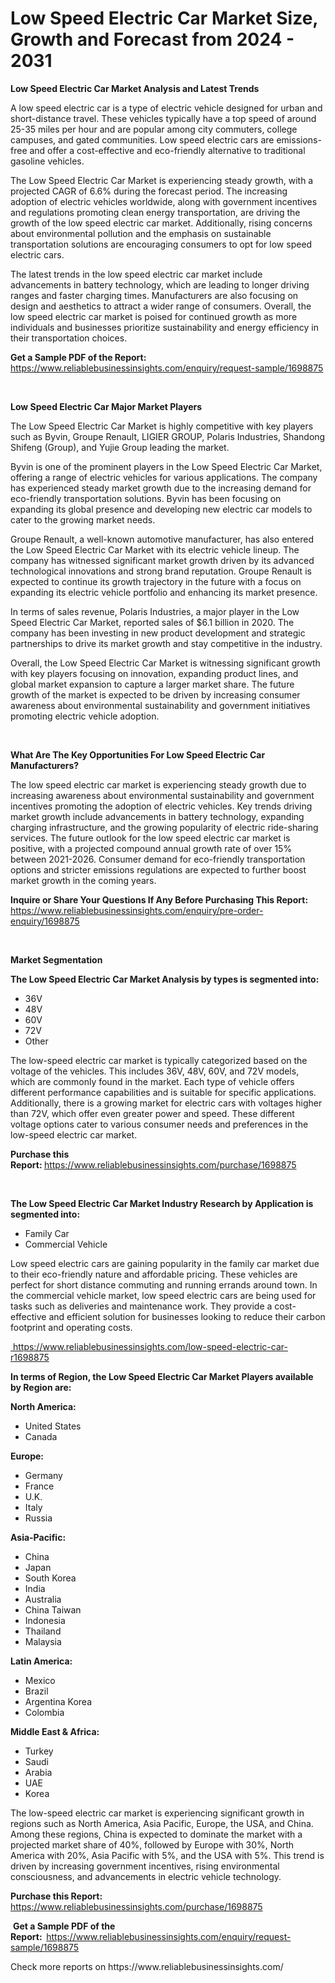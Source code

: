 <p><h1>Low Speed Electric Car Market Size, Growth and Forecast from 2024 - 2031</h1></p><p><strong>Low Speed Electric Car Market Analysis and Latest Trends</strong></p>
<p><p>A low speed electric car is a type of electric vehicle designed for urban and short-distance travel. These vehicles typically have a top speed of around 25-35 miles per hour and are popular among city commuters, college campuses, and gated communities. Low speed electric cars are emissions-free and offer a cost-effective and eco-friendly alternative to traditional gasoline vehicles.</p><p>The Low Speed Electric Car Market is experiencing steady growth, with a projected CAGR of 6.6% during the forecast period. The increasing adoption of electric vehicles worldwide, along with government incentives and regulations promoting clean energy transportation, are driving the growth of the low speed electric car market. Additionally, rising concerns about environmental pollution and the emphasis on sustainable transportation solutions are encouraging consumers to opt for low speed electric cars.</p><p>The latest trends in the low speed electric car market include advancements in battery technology, which are leading to longer driving ranges and faster charging times. Manufacturers are also focusing on design and aesthetics to attract a wider range of consumers. Overall, the low speed electric car market is poised for continued growth as more individuals and businesses prioritize sustainability and energy efficiency in their transportation choices.</p></p>
<p><strong>Get a Sample PDF of the Report:&nbsp;</strong> <a href="https://www.reliablebusinessinsights.com/enquiry/request-sample/1698875">https://www.reliablebusinessinsights.com/enquiry/request-sample/1698875</a></p>
<p>&nbsp;</p>
<p><strong>Low Speed Electric Car Major Market Players</strong></p>
<p><p>The Low Speed Electric Car Market is highly competitive with key players such as Byvin, Groupe Renault, LIGIER GROUP, Polaris Industries, Shandong Shifeng (Group), and Yujie Group leading the market. </p><p>Byvin is one of the prominent players in the Low Speed Electric Car Market, offering a range of electric vehicles for various applications. The company has experienced steady market growth due to the increasing demand for eco-friendly transportation solutions. Byvin has been focusing on expanding its global presence and developing new electric car models to cater to the growing market needs. </p><p>Groupe Renault, a well-known automotive manufacturer, has also entered the Low Speed Electric Car Market with its electric vehicle lineup. The company has witnessed significant market growth driven by its advanced technological innovations and strong brand reputation. Groupe Renault is expected to continue its growth trajectory in the future with a focus on expanding its electric vehicle portfolio and enhancing its market presence.</p><p>In terms of sales revenue, Polaris Industries, a major player in the Low Speed Electric Car Market, reported sales of $6.1 billion in 2020. The company has been investing in new product development and strategic partnerships to drive its market growth and stay competitive in the industry.</p><p>Overall, the Low Speed Electric Car Market is witnessing significant growth with key players focusing on innovation, expanding product lines, and global market expansion to capture a larger market share. The future growth of the market is expected to be driven by increasing consumer awareness about environmental sustainability and government initiatives promoting electric vehicle adoption.</p></p>
<p>&nbsp;</p>
<p><strong>What Are The Key Opportunities For Low Speed Electric Car Manufacturers?</strong></p>
<p><p>The low speed electric car market is experiencing steady growth due to increasing awareness about environmental sustainability and government incentives promoting the adoption of electric vehicles. Key trends driving market growth include advancements in battery technology, expanding charging infrastructure, and the growing popularity of electric ride-sharing services. The future outlook for the low speed electric car market is positive, with a projected compound annual growth rate of over 15% between 2021-2026. Consumer demand for eco-friendly transportation options and stricter emissions regulations are expected to further boost market growth in the coming years.</p></p>
<p><strong>Inquire or Share Your Questions If Any Before Purchasing This Report:</strong> <a href="https://www.reliablebusinessinsights.com/enquiry/pre-order-enquiry/1698875">https://www.reliablebusinessinsights.com/enquiry/pre-order-enquiry/1698875</a></p>
<p>&nbsp;</p>
<p><strong>Market Segmentation</strong></p>
<p><strong>The Low Speed Electric Car Market Analysis by types is segmented into:</strong></p>
<p><ul><li>36V</li><li>48V</li><li>60V</li><li>72V</li><li>Other</li></ul></p>
<p><p>The low-speed electric car market is typically categorized based on the voltage of the vehicles. This includes 36V, 48V, 60V, and 72V models, which are commonly found in the market. Each type of vehicle offers different performance capabilities and is suitable for specific applications. Additionally, there is a growing market for electric cars with voltages higher than 72V, which offer even greater power and speed. These different voltage options cater to various consumer needs and preferences in the low-speed electric car market.</p></p>
<p><strong>Purchase this Report:&nbsp;</strong><a href="https://www.reliablebusinessinsights.com/purchase/1698875">https://www.reliablebusinessinsights.com/purchase/1698875</a></p>
<p>&nbsp;</p>
<p><strong>The Low Speed Electric Car Market Industry Research by Application is segmented into:</strong></p>
<p><ul><li>Family Car</li><li>Commercial Vehicle</li></ul></p>
<p><p>Low speed electric cars are gaining popularity in the family car market due to their eco-friendly nature and affordable pricing. These vehicles are perfect for short distance commuting and running errands around town. In the commercial vehicle market, low speed electric cars are being used for tasks such as deliveries and maintenance work. They provide a cost-effective and efficient solution for businesses looking to reduce their carbon footprint and operating costs.</p></p>
<p><a href="https://www.reliablebusinessinsights.com/low-speed-electric-car-r1698875">&nbsp;https://www.reliablebusinessinsights.com/low-speed-electric-car-r1698875</a></p>
<p><strong>In terms of Region, the Low Speed Electric Car Market Players available by Region are:</strong></p>
<p>
    <p> <strong> North America: </strong>
        <ul>
            <li>United States</li>
            <li>Canada</li>
        </ul>
        </p> 
    <p> <strong> Europe: </strong>
        <ul>
            <li>Germany</li>
            <li>France</li>
            <li>U.K.</li>
            <li>Italy</li>
            <li>Russia</li>
        </ul>
        </p> 
    <p> <strong> Asia-Pacific: </strong>
        <ul>
            <li>China</li>
            <li>Japan</li>
            <li>South Korea</li>
            <li>India</li>
            <li>Australia</li>
            <li>China Taiwan</li>
            <li>Indonesia</li>
            <li>Thailand</li>
            <li>Malaysia</li>
        </ul>
        </p> 
    <p> <strong> Latin America: </strong>
        <ul>
            <li>Mexico</li>
            <li>Brazil</li>
            <li>Argentina Korea</li>
            <li>Colombia</li>
        </ul>
        </p> 
    <p> <strong> Middle East & Africa: </strong>
        <ul>
            <li>Turkey</li>
            <li>Saudi</li>
            <li>Arabia</li>
            <li>UAE</li>
            <li>Korea</li>
        </ul>
    </p>
    </p>
<p><p>The low-speed electric car market is experiencing significant growth in regions such as North America, Asia Pacific, Europe, the USA, and China. Among these regions, China is expected to dominate the market with a projected market share of 40%, followed by Europe with 30%, North America with 20%, Asia Pacific with 5%, and the USA with 5%. This trend is driven by increasing government incentives, rising environmental consciousness, and advancements in electric vehicle technology.</p></p>
<p><strong>Purchase this Report: </strong><a href="https://www.reliablebusinessinsights.com/purchase/1698875">https://www.reliablebusinessinsights.com/purchase/1698875</a></p>
<p>&nbsp;<strong>Get a Sample PDF of the Report:&nbsp;&nbsp;</strong><a href="https://www.reliablebusinessinsights.com/enquiry/request-sample/1698875">https://www.reliablebusinessinsights.com/enquiry/request-sample/1698875</a></p>
<p><strong></strong></p>
<p>Check more reports on https://www.reliablebusinessinsights.com/</p>
